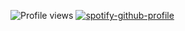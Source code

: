 ![Profile views](https://visitor-badge.laobi.icu/badge?page_id=lnam2004.lnam2004&left_color=gray&right_color=blue)
[![spotify-github-profile](https://spotify-github-profile.kittinanx.com/api/view?uid=31sf7hgqgdxmikbg2va6foxpgybu&cover_image=true&theme=default&show_offline=false&background_color=000000&interchange=true&bar_color=ffffff&bar_color_cover=true)](https://github.com/kittinan/spotify-github-profile)


<!--
**lnam2004/lnam2004** is a ✨ _special_ ✨ repository because its `README.md` (this file) appears on your GitHub profile.

Here are some ideas to get you started:

- 🔭 I’m currently working on ...
- 🌱 I’m currently learning ...
- 👯 I’m looking to collaborate on ...
- 🤔 I’m looking for help with ...
- 💬 Ask me about ...
- 📫 How to reach me: ...
- 😄 Pronouns: ...
- ⚡ Fun fact: ...
-->

